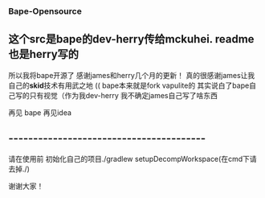 ### Bape-Opensource

## 这个src是bape的dev-herry传给mckuhei. readme也是herry写的

所以我将bape开源了
感谢james和herry几个月的更新！
真的很感谢james让我自己的**skid**技术有用武之地 ((
bape本来就是fork vapulite的 其实说白了bape自己写的只有视觉（作为我dev-herry
我不确定james自己写了啥东西

再见 bape 再见idea

## ----------------------------------------

请在使用前
初始化自己的项目./gradlew setupDecompWorkspace(在cmd下请去掉./)

谢谢大家！